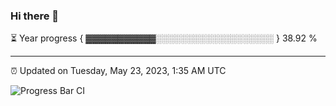 ### Hi there 👋

⏳ Year progress { ▓▓▓▓▓▓▓▓▓▓▓░░░░░░░░░░░░░░░░░░░ } 38.92 %

---

⏰ Updated on Tuesday, May 23, 2023, 1:35 AM UTC

![Progress Bar CI](https://github.com/arthurbuhl/arthurbuhl/workflows/Progress%20Bar%20CI/badge.svg)
